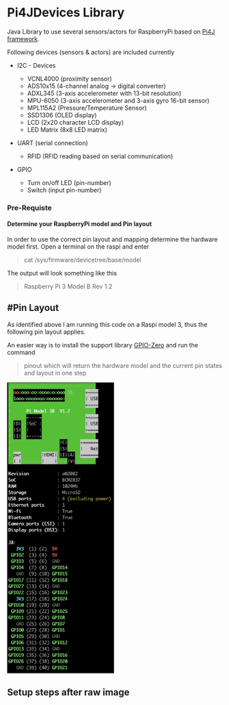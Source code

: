 # Pi4JDevices Library
Java Library to use several sensors/actors for RaspberryPi based on [Pi4J framework](https://pi4j.com/1.2/index.html).

Following devices (sensors & actors) are included currently

* I2C - Devices
  * VCNL4000    (proximity sensor)
  * ADS10x15    (4-channel analog -> digital converter)
  * ADXL345     (3-axis accelerometer with 13-bit resolution) 
  * MPU-6050    (3-axis accelerometer and 3-axis gyro 16-bit sensor)
  * MPL115A2    (Pressure/Temperature Sensor)
  * SSD1306     (OLED display)
  * LCD         (2x20 character LCD display)
  * LED Matrix  (8x8 LED matrix)
  
* UART (serial connection)
  * RFID        (RFID reading based on serial communication)
  
* GPIO
  * Turn on/off LED (pin-number)
  * Switch      (input pin-number)
  
### Pre-Requiste
#### Determine your RaspberryPi model and Pin layout
In order to use the correct pin layout and mapping determine the hardware model first.
Open a terminal on the raspi and enter
> cat /sys/firmware/devicetree/base/model

The output will look something like this
> Raspberry Pi 3 Model B Rev 1.2

## #Pin Layout
As identified above I am running this code on a Raspi model 3, thus the following pin layout applies.


An easier way is to install the support library [GPIO-Zero](https://gpiozero.readthedocs.io/en/stable/installing.html)
and run the command
> pinout
which will return the hardware model and the current pin states and layout in one step
<img src="./resources/pinlayout_sample.png" alt="gpiozero pin layout result" width="250"/>

## Setup steps after raw image


